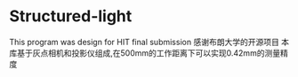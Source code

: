 # Structured-light
This program was design for HIT final submission
感谢布朗大学的开源项目
本库基于灰点相机和投影仪组成,在500mm的工作距离下可以实现0.42mm的测量精度
